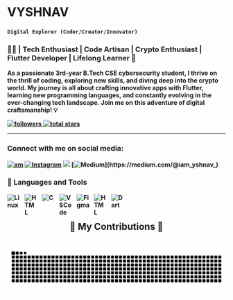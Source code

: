 



# VYSHNAV
**`Digital Explorer (Coder/Creator/Innovator)`**

### 👨‍💻 | Tech Enthusiast | Code Artisan | Crypto Enthusiast | Flutter Developer | Lifelong Learner 🚀

<b>As a passionate 3rd-year B.Tech CSE cybersecurity student, I thrive on the thrill of coding, exploring new skills, and diving deep into the crypto world. My journey is all about crafting innovative apps with Flutter, learning new programming languages, and constantly evolving in the ever-changing tech landscape. Join me on this adventure of digital craftsmanship! 💡

<p align="left">
   <a href="https://github.com/iam-yshnav?tab=followers">
      <img alt="followers" title="Follow me on Github" src="https://custom-icon-badges.demolab.com/github/followers/iam-yshnav?color=236ad3&labelColor=1155ba&style=for-the-badge&logo=person-add&label=Follow&logoColor=white"/>
   </a>
   <a href="https://github.com/iam-yshnav?tab=repositories&sort=stargazers">
      <img alt="total stars" title="Total stars on GitHub" src="https://custom-icon-badges.demolab.com/github/stars/iam-yshnav?color=55960c&style=for-the-badge&labelColor=488207&logo=star"/>
   </a>
</p>

---


### Connect with me on social media:


[![am](https://img.shields.io/badge/%40Website-blue?style=flat-square&logo=website&logoColor=white&link=https://https://yshnav.mecodee.com/)](https://yshnav.mecodee.com/)
[![Instagram](https://img.shields.io/badge/Instagram-%40iam_yshnav_-blue?style=flat-square&logo=instagram&logoColor=white&link=https://instagram.com/iam_yshnav_/)](https://instagram.com/iam_yshnav_/)
[![](https://img.shields.io/badge/.-%40_Yshna_v-orange?style=flat-square&logo=X&logoColor=white&link=https://twitter.com/_Yshna_v)](https://twitter.com/_Yshna_v)
[![Medium](https://img.shields.io/badge/Medium-%40iam_yshnav_-green?style=flat-square&logo=medium&logoColor=white&link=https://medium.com/@iam_yshnav_)](https://medium.com/@iam_yshnav_)




### 🧰 Languages and Tools

<img align="left" alt="Linux" width="30px" style="padding-right:10px;" src="https://cdn.jsdelivr.net/gh/devicons/devicon/icons/linux/linux-original.svg" />
<img align="left" alt="HTML" width="30px" style="padding-right:10px;" src="https://cdn.jsdelivr.net/gh/devicons/devicon/icons/html5/html5-plain.svg" />
<img align="left" alt="C" width="30px" style="padding-right:10px;" src="https://cdn.jsdelivr.net/gh/devicons/devicon/icons/c/c-original.svg" />
<img align="left" alt="VSCode" width="30px" style="padding-right:10px;" src="https://cdn.jsdelivr.net/gh/devicons/devicon/icons/visualstudio/visualstudio-plain.svg" />
<img align="left" alt="Figma" width="30px" style="padding-right:10px;" src="https://cdn.jsdelivr.net/gh/devicons/devicon/icons/figma/figma-original.svg" />
<img align="left" alt="HTML" width="30px" style="padding-right:10px;" src="https://cdn.jsdelivr.net/gh/devicons/devicon/icons/python/python-original.svg" />
<img align="left" alt="Dart" width="30px" style="padding-right:10px;" src="https://cdn.jsdelivr.net/gh/devicons/devicon/icons/dart/dart-original.svg" />



<br/><br/>
<div align="center">
  <h2>🐍 My Contributions 🐍</h2>
  <br>
  <img alt="snake eating my contributions" src="https://raw.githubusercontent.com/iam-yshnav/iam-yshnav/output/github-contribution-grid-snake.svg" />
  
  
</div>
